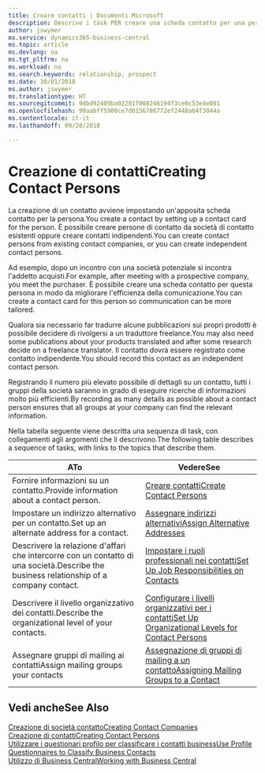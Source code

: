 ```yaml
---
title: Creare contatti | Documenti Microsoft
description: Descrive i task PER creare una scheda contatto per una persona, ad esempio, un potenziale cliente o un fornitore, contribuendo a definire la relazione e personalizzare la comunicazione.
author: jswymer
ms.service: dynamics365-business-central
ms.topic: article
ms.devlang: na
ms.tgt_pltfrm: na
ms.workload: na
ms.search.keywords: relationship, prospect
ms.date: 10/01/2018
ms.author: jswymer
ms.translationtype: HT
ms.sourcegitcommit: 9dbd92409ba02281f008246194f3ce0c53e4e001
ms.openlocfilehash: 99aabff5980ce7d0156786772ef2448a64f3044a
ms.contentlocale: it-it
ms.lasthandoff: 09/28/2018

---
```

# <a name="creating-contact-persons"></a><span data-ttu-id="563c1-103">Creazione di contatti</span><span class="sxs-lookup"><span data-stu-id="563c1-103">Creating Contact Persons</span></span>
<span data-ttu-id="563c1-104">La creazione di un contatto avviene impostando un'apposita scheda contatto per la persona.</span><span class="sxs-lookup"><span data-stu-id="563c1-104">You create a contact by setting up a contact card for the person.</span></span> <span data-ttu-id="563c1-105">È possibile creare persone di contatto da società di contatto esistenti oppure creare contatti indipendenti.</span><span class="sxs-lookup"><span data-stu-id="563c1-105">You can create contact persons from existing contact companies, or you can create independent contact persons.</span></span>

<span data-ttu-id="563c1-106">Ad esempio, dopo un incontro con una società potenziale si incontra l'addetto acquisti.</span><span class="sxs-lookup"><span data-stu-id="563c1-106">For example, after meeting with a prospective company, you meet the purchaser.</span></span> <span data-ttu-id="563c1-107">È possibile creare una scheda contatto per questa persona in modo da migliorare l'efficienza della comunicazione.</span><span class="sxs-lookup"><span data-stu-id="563c1-107">You can create a contact card for this person so communication can be more tailored.</span></span>

<span data-ttu-id="563c1-108">Qualora sia necessario far tradurre alcune pubblicazioni sui propri prodotti è possibile decidere di rivolgersi a un traduttore freelance.</span><span class="sxs-lookup"><span data-stu-id="563c1-108">You may also need some publications about your products translated and after some research decide on a freelance translator.</span></span> <span data-ttu-id="563c1-109">Il contatto dovrà essere registrato come contatto indipendente.</span><span class="sxs-lookup"><span data-stu-id="563c1-109">You should record this contact as an independent contact person.</span></span>

<span data-ttu-id="563c1-110">Registrando il numero più elevato possibile di dettagli su un contatto, tutti i gruppi della società saranno in grado di eseguire ricerche di informazioni molto più efficienti.</span><span class="sxs-lookup"><span data-stu-id="563c1-110">By recording as many details as possible about a contact person ensures that all groups at your company can find the relevant information.</span></span>

<span data-ttu-id="563c1-111">Nella tabella seguente viene descritta una sequenza di task, con collegamenti agli argomenti che li descrivono.</span><span class="sxs-lookup"><span data-stu-id="563c1-111">The following table describes a sequence of tasks, with links to the topics that describe them.</span></span>

| <span data-ttu-id="563c1-112">A</span><span class="sxs-lookup"><span data-stu-id="563c1-112">To</span></span> | <span data-ttu-id="563c1-113">Vedere</span><span class="sxs-lookup"><span data-stu-id="563c1-113">See</span></span> |
| --- | --- |
| <span data-ttu-id="563c1-114">Fornire informazioni su un contatto.</span><span class="sxs-lookup"><span data-stu-id="563c1-114">Provide information about a contact person.</span></span> |[<span data-ttu-id="563c1-115">Creare contatti</span><span class="sxs-lookup"><span data-stu-id="563c1-115">Create Contact Persons</span></span>](marketing-how-create-contact-persons.md) |
| <span data-ttu-id="563c1-116">Impostare un indirizzo alternativo per un contatto.</span><span class="sxs-lookup"><span data-stu-id="563c1-116">Set up an alternate address for a contact.</span></span> |[<span data-ttu-id="563c1-117">Assegnare indirizzi alternativi</span><span class="sxs-lookup"><span data-stu-id="563c1-117">Assign Alternative Addresses</span></span>](marketing-how-assign-alternate-address.md) |
| <span data-ttu-id="563c1-118">Descrivere la relazione d'affari che intercorre con un contatto di una società.</span><span class="sxs-lookup"><span data-stu-id="563c1-118">Describe the business relationship of a company contact.</span></span> |[<span data-ttu-id="563c1-119">Impostare i ruoli professionali nei contatti</span><span class="sxs-lookup"><span data-stu-id="563c1-119">Set Up Job Responsibilities on Contacts</span></span>](marketing-job-responsibilities.md) |
| <span data-ttu-id="563c1-120">Descrivere il livello organizzativo dei contatti.</span><span class="sxs-lookup"><span data-stu-id="563c1-120">Describe the organizational level of your contacts.</span></span> |[<span data-ttu-id="563c1-121">Configurare i livelli organizzativi per i contatti</span><span class="sxs-lookup"><span data-stu-id="563c1-121">Set Up Organizational Levels for Contact Persons</span></span>](marketing-organizational-levels.md) |
| <span data-ttu-id="563c1-122">Assegnare gruppi di mailing ai contatti</span><span class="sxs-lookup"><span data-stu-id="563c1-122">Assign mailing groups your contacts</span></span> |[<span data-ttu-id="563c1-123">Assegnazione di gruppi di mailing a un contatto</span><span class="sxs-lookup"><span data-stu-id="563c1-123">Assigning Mailing Groups to a Contact</span></span>](marketing-mailing-groups.md) |

## <a name="see-also"></a><span data-ttu-id="563c1-124">Vedi anche</span><span class="sxs-lookup"><span data-stu-id="563c1-124">See Also</span></span>
[<span data-ttu-id="563c1-125">Creazione di società contatto</span><span class="sxs-lookup"><span data-stu-id="563c1-125">Creating Contact Companies</span></span>](marketing-create-contact-companies.md)  
[<span data-ttu-id="563c1-126">Creazione di contatti</span><span class="sxs-lookup"><span data-stu-id="563c1-126">Creating Contact Persons</span></span>](marketing-create-contact-persons.md)  
[<span data-ttu-id="563c1-127">Utilizzare i questionari profilo per classificare i contatti business</span><span class="sxs-lookup"><span data-stu-id="563c1-127">Use Profile Questionnaires to Classify Business Contacts</span></span>](marketing-create-contact-profile-questionnaire.md)  
[<span data-ttu-id="563c1-128">Utilizzo di Business Central</span><span class="sxs-lookup"><span data-stu-id="563c1-128">Working with Business Central</span></span>](ui-work-product.md)

